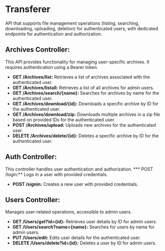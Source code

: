 # Transferer
API that supports file management operations (listing, searching, downloading, uploading, deletion) for authenticated users, with dedicated endpoints for authentication and authorization.

## Archives Controller:
This API provides functionality for managing user-specific archives. It requires authentication using a Bearer token. 
* **GET /Archives/list:** Retrieves a list of archives associated with the authenticated user.
* **GET /Archives/listall:** Retrieves a list of all archives for admin users.
* **GET /Archives/search/{name}:** Searches for archives by name for the authenticated user.
* **GET /Archives/download/{id}:** Downloads a specific archive by ID for the authenticated user.
* **GET /Archives/download/zip:** Downloads multiple archives in a zip file based on provided IDs for the authenticated user.
* **POST /Archives/upload:** Uploads new archives for the authenticated user.
* **DELETE /Archives/delete/{id}:** Deletes a specific archive by ID for the authenticated user.

## Auth Controller:
This controller handles user authentication and authorization. 
*** POST /login:** Logs in a user with provided credentials.
* **POST /signin:** Creates a new user with provided credentials.

## Users Controller: 
Manages user-related operations, accessible to admin users. 
* **GET /Users/get?id={id}:** Retrieves user details by ID for admin users.
* **GET /Users/search?name={name}:** Searches for users by name for admin users.
* **PUT /Users/edit:** Edits user details for the authenticated user.
* **DELETE /Users/delete?id={id}:** Deletes a user by ID for admin users.
                                                                                                         
